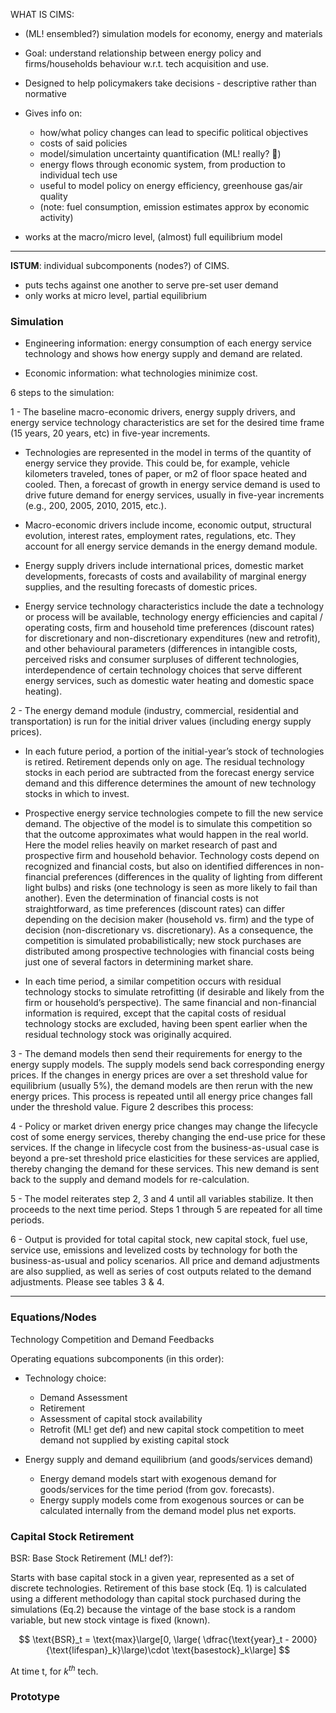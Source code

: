 WHAT IS CIMS:

  - (ML! ensembled?) simulation models for economy, energy and materials
  - Goal: understand relationship between energy policy and firms/households behaviour w.r.t. tech acquisition and use.
  - Designed to help policymakers take decisions - descriptive rather than normative

  - Gives info on:
    - how/what policy changes can lead to specific political objectives
    - costs of said policies
    - model/simulation uncertainty quantification (ML! really? :grimacing:)
    - energy flows through economic system, from production to individual tech use
    - useful to model policy on energy efficiency, greenhouse gas/air quality
    - (note: fuel consumption, emission estimates approx by economic activity)

  - works at the macro/micro level, (almost) full equilibrium model




<hr/>

**ISTUM**: individual subcomponents (nodes?) of CIMS.

  - puts techs against one another to serve pre-set user demand
  - only works at micro level, partial equilibrium




 ### Simulation

  - Engineering information: energy consumption of each energy service technology and shows how energy supply and demand are related.

  - Economic information: what technologies minimize cost.

6 steps to the simulation:

1 - The baseline macro-economic drivers, energy supply drivers, and energy service technology characteristics are set for the desired time frame (15 years, 20 years, etc) in five-year increments.

  - Technologies are represented in the model in terms of the quantity of energy service they provide. This could be, for example, vehicle kilometers traveled, tones of paper, or m2 of floor space heated and cooled. Then, a forecast of growth in energy service demand is used to drive future demand for energy services, usually in five-year increments (e.g., 200, 2005, 2010, 2015, etc.).

  - Macro-economic drivers include income, economic output, structural evolution, interest rates, employment rates, regulations, etc. They account for all energy service demands in the energy demand module.

  - Energy supply drivers include international prices, domestic market developments, forecasts of costs and availability of marginal energy supplies, and the resulting forecasts of domestic prices.

  - Energy service technology characteristics include the date a technology or process will be available, technology energy efficiencies and capital / operating costs, firm and household time preferences (discount rates) for discretionary and non-discretionary expenditures (new and retrofit), and other behavioural parameters (differences in intangible costs, perceived risks and consumer surpluses of different technologies, interdependence of certain technology choices that serve different energy services, such as domestic water heating and domestic space heating).

2 - The energy demand module (industry, commercial, residential and transportation) is run for the initial driver values (including energy supply prices).

  - In each future period, a portion of the initial-year’s stock of technologies is retired. Retirement depends only on age. The residual technology stocks in each period are subtracted from the forecast energy service demand and this difference determines the amount of new technology stocks in which to invest.

  - Prospective energy service technologies compete to fill the new service demand. The objective of the model is to simulate this competition so that the outcome approximates what would happen in the real world. Here the model relies heavily on market research of past and prospective firm and household behavior. Technology costs depend on recognized and financial costs, but also on identified differences in non-financial preferences (differences in the quality of lighting from different light bulbs) and risks (one technology is seen as more likely to fail than another). Even the determination of financial costs is not straightforward, as time preferences (discount rates) can differ depending on the decision maker (household vs. firm) and the type of decision (non-discretionary vs. discretionary). As a consequence, the competition is simulated probabilistically; new stock purchases are distributed among prospective technologies with financial costs being just one of several factors in determining market share.

  - In each time period, a similar competition occurs with residual technology stocks to simulate retrofitting (if desirable and likely from the firm or household’s perspective). The same financial and non-financial information is required, except that the capital costs of residual technology stocks are excluded, having been spent earlier when the residual technology stock was originally acquired.

3 - The demand models then send their requirements for energy to the energy supply models. The supply models send back corresponding energy prices. If the changes in energy prices are over a set threshold value for equilibrium (usually 5%), the demand models are then rerun with the new energy prices. This process is repeated until all energy price changes fall under the threshold value. Figure 2 describes this process:



<fig>


4 - Policy or market driven energy price changes may change the lifecycle cost of some energy services, thereby changing the end-use price for these services. If the change in lifecycle cost from the business-as-usual case is beyond a pre-set threshold price elasticities for these services are applied, thereby changing the demand for these services. This new demand is sent back to the supply and demand models for re-calculation.

5 - The model reiterates step 2, 3 and 4 until all variables stabilize. It then proceeds to the next time period. Steps 1 through 5 are repeated for all time periods.

6 - Output is provided for total capital stock, new capital stock, fuel use, service use, emissions and levelized costs by technology for both the business-as-usual and policy scenarios. All price and demand adjustments are also supplied, as well as series of cost outputs related to the demand adjustments. Please see tables 3 & 4.


<hr/>

### Equations/Nodes

Technology Competition and Demand Feedbacks

Operating equations subcomponents (in this order):

  - Technology choice:
    - Demand Assessment
    - Retirement
    - Assessment of capital stock availability
    - Retrofit (ML! get def) and new capital stock competition to meet demand not supplied by existing capital stock

  - Energy supply and demand equilibrium (and goods/services demand)
    - Energy demand models start with exogenous demand for goods/services for the time period (from gov. forecasts).
    - Energy supply models come from exogenous sources or can be calculated internally from the demand model plus net exports.

### Capital Stock Retirement

BSR: Base Stock Retirement (ML! def?):

Starts with base capital stock in a given year, represented as a set of discrete technologies. Retirement of this base stock (Eq. 1) is calculated using a different methodology than capital stock purchased during the simulations (Eq.2) because the vintage of the base stock is a random variable, but new stock vintage is fixed (known).


$$ \text{BSR}_t = \text{max}\large[0, \large( \dfrac{\text{year}_t - 2000}{\text{lifespan}_k}\large)\cdot \text{basestock}_k\large] $$

At time t, for $k^{th}$ tech.



### Prototype
